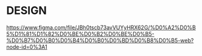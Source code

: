 # DESIGN

https://www.figma.com/file/JBh0tscb73avVUYyHRX62G/%D0%A2%D0%B5%D1%81%D1%82%D0%BE%D0%B2%D0%BE%D0%B5-%D0%B7%D0%B0%D0%B4%D0%B0%D0%BD%D0%B8%D0%B5-web?node-id=0%3A1